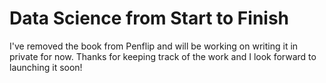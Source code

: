# Data Science from Start to Finish

I've removed the book from Penflip and will be working on writing it in private for now. Thanks for keeping track of the work and I look forward to launching it soon!

